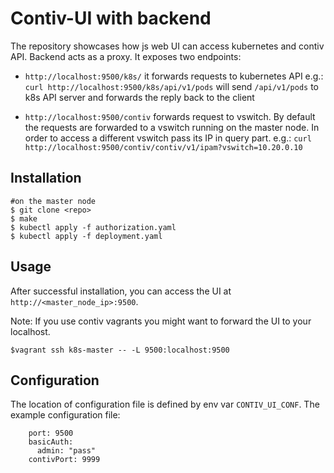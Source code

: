# Contiv-UI with backend

The repository showcases how js web UI can access kubernetes and contiv API.
Backend acts as a proxy. It exposes two endpoints:

- `http://localhost:9500/k8s/` it forwards requests to kubernetes API
e.g.:
`curl http://localhost:9500/k8s/api/v1/pods` will send `/api/v1/pods` to k8s API server
and forwards the reply back to the client

- `http://localhost:9500/contiv` forwards request to vswitch. By default the requests are
forwarded to a vswitch running on the master node. In order to access a different vswitch
pass its IP in query part. e.g.:
`curl http://localhost:9500/contiv/contiv/v1/ipam?vswitch=10.20.0.10`

## Installation
```
#on the master node
$ git clone <repo>
$ make
$ kubectl apply -f authorization.yaml
$ kubectl apply -f deployment.yaml
```

## Usage

After successful installation, you can access the UI at `http://<master_node_ip>:9500`.

Note: If you use contiv vagrants you might want to forward the UI to your localhost. 
```
$vagrant ssh k8s-master -- -L 9500:localhost:9500
```

## Configuration

The location of configuration file is defined by env var `CONTIV_UI_CONF`.
The example configuration file:
```
    port: 9500
    basicAuth:
      admin: "pass"
    contivPort: 9999
```
